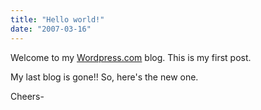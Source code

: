 ```yaml
---
title: "Hello world!"
date: "2007-03-16"
---
```


Welcome to my [Wordpress.com](https://wordpress.com/) blog. This is my first post.

My last blog is gone!! So, here's the new one.

Cheers-
